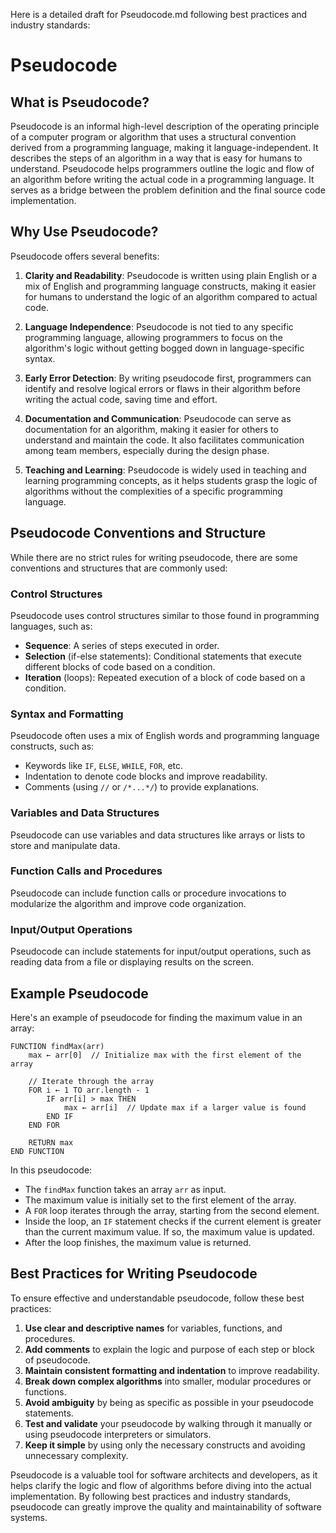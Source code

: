 Here is a detailed draft for Pseudocode.md following best practices and industry standards:

# Pseudocode

## What is Pseudocode?

Pseudocode is an informal high-level description of the operating principle of a computer program or algorithm that uses a structural convention derived from a programming language, making it language-independent. It describes the steps of an algorithm in a way that is easy for humans to understand. Pseudocode helps programmers outline the logic and flow of an algorithm before writing the actual code in a programming language. It serves as a bridge between the problem definition and the final source code implementation.

## Why Use Pseudocode?

Pseudocode offers several benefits:

1. **Clarity and Readability**: Pseudocode is written using plain English or a mix of English and programming language constructs, making it easier for humans to understand the logic of an algorithm compared to actual code.

2. **Language Independence**: Pseudocode is not tied to any specific programming language, allowing programmers to focus on the algorithm's logic without getting bogged down in language-specific syntax.

3. **Early Error Detection**: By writing pseudocode first, programmers can identify and resolve logical errors or flaws in their algorithm before writing the actual code, saving time and effort.

4. **Documentation and Communication**: Pseudocode can serve as documentation for an algorithm, making it easier for others to understand and maintain the code. It also facilitates communication among team members, especially during the design phase.

5. **Teaching and Learning**: Pseudocode is widely used in teaching and learning programming concepts, as it helps students grasp the logic of algorithms without the complexities of a specific programming language.

## Pseudocode Conventions and Structure

While there are no strict rules for writing pseudocode, there are some conventions and structures that are commonly used:

### Control Structures

Pseudocode uses control structures similar to those found in programming languages, such as:

- **Sequence**: A series of steps executed in order.
- **Selection** (if-else statements): Conditional statements that execute different blocks of code based on a condition.
- **Iteration** (loops): Repeated execution of a block of code based on a condition.

### Syntax and Formatting

Pseudocode often uses a mix of English words and programming language constructs, such as:

- Keywords like `IF`, `ELSE`, `WHILE`, `FOR`, etc.
- Indentation to denote code blocks and improve readability.
- Comments (using `//` or `/*...*/`) to provide explanations.

### Variables and Data Structures

Pseudocode can use variables and data structures like arrays or lists to store and manipulate data.

### Function Calls and Procedures

Pseudocode can include function calls or procedure invocations to modularize the algorithm and improve code organization.

### Input/Output Operations

Pseudocode can include statements for input/output operations, such as reading data from a file or displaying results on the screen.

## Example Pseudocode

Here's an example of pseudocode for finding the maximum value in an array:

```
FUNCTION findMax(arr)
    max ← arr[0]  // Initialize max with the first element of the array

    // Iterate through the array
    FOR i ← 1 TO arr.length - 1
        IF arr[i] > max THEN
            max ← arr[i]  // Update max if a larger value is found
        END IF
    END FOR

    RETURN max
END FUNCTION
```

In this pseudocode:

- The `findMax` function takes an array `arr` as input.
- The maximum value is initially set to the first element of the array.
- A `FOR` loop iterates through the array, starting from the second element.
- Inside the loop, an `IF` statement checks if the current element is greater than the current maximum value. If so, the maximum value is updated.
- After the loop finishes, the maximum value is returned.

## Best Practices for Writing Pseudocode

To ensure effective and understandable pseudocode, follow these best practices:

1. **Use clear and descriptive names** for variables, functions, and procedures.
2. **Add comments** to explain the logic and purpose of each step or block of pseudocode.
3. **Maintain consistent formatting and indentation** to improve readability.
4. **Break down complex algorithms** into smaller, modular procedures or functions.
5. **Avoid ambiguity** by being as specific as possible in your pseudocode statements.
6. **Test and validate** your pseudocode by walking through it manually or using pseudocode interpreters or simulators.
7. **Keep it simple** by using only the necessary constructs and avoiding unnecessary complexity.

Pseudocode is a valuable tool for software architects and developers, as it helps clarify the logic and flow of algorithms before diving into the actual implementation. By following best practices and industry standards, pseudocode can greatly improve the quality and maintainability of software systems.